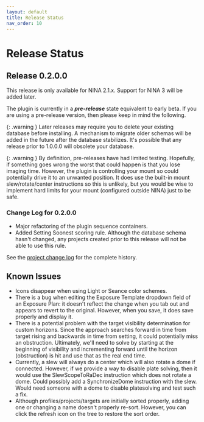 ```yaml
---
layout: default
title: Release Status
nav_order: 10
---
```


# Release Status

## Release 0.2.0.0

This release is only available for NINA 2.1.x.  Support for NINA 3 will be added later.

The plugin is currently in a **_pre-release_** state equivalent to early beta.  If you are using a pre-release version, then please keep in mind the following.

{: .warning }
Later releases may require you to delete your existing database before installing.  A mechanism to migrate older schemas will be added in the future after the database stabilizes.  It's possible that any release prior to 1.0.0.0 will obsolete your database.

{: .warning }
By definition, pre-releases have had limited testing.  Hopefully, if something goes wrong the worst that could happen is that you lose imaging time.  However, the plugin is controlling your mount so could potentially drive it to an unwanted position.  It does use the built-in mount slew/rotate/center instructions so this is unlikely, but you would be wise to implement hard limits for your mount (configured outside NINA) just to be safe.

### Change Log for 0.2.0.0

* Major refactoring of the plugin sequence containers.
* Added Setting Soonest scoring rule.  Although the database schema hasn't changed, any projects created prior to this release will not be able to use this rule.

See the [project change log](https://github.com/tcpalmer/nina.plugin.assistant/blob/main/CHANGELOG.md) for the complete history.

## Known Issues

- Icons disappear when using Light or Seance color schemes.
- There is a bug when editing the Exposure Template dropdown field of an Exposure Plan: it doesn't reflect the change when you tab out and appears to revert to the original.  However, when you save, it does save properly and display it.
- There is a potential problem with the target visibility determination for custom horizons.  Since the approach searches forward in time from target rising and backwards in time from setting, it could potentially miss an obstruction.  Ultimately, we'll need to solve by starting at the beginning of visibility and incrementing forward until the horizon (obstruction) is hit and use that as the real end time.
- Currently, a slew will always do a center which will also rotate a dome if connected.  However, if we provide a way to disable plate solving, then it would use the SlewScopeToRaDec instruction which does not rotate a dome.  Could possibly add a SynchronizeDome instruction with the slew.  Would need someone with a dome to disable platesolving and test such a fix.
- Although profiles/projects/targets are initially sorted properly, adding one or changing a name doesn't properly re-sort.  However, you can click the refresh icon on the tree to restore the sort order.
